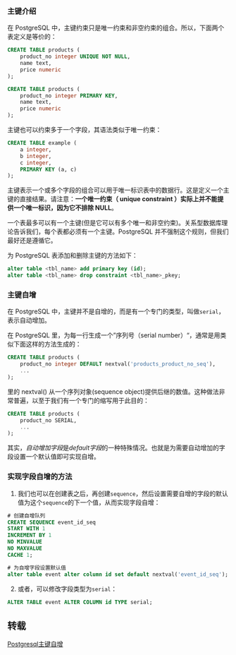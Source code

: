 
### 主键介绍
在 PostgreSQL 中，主键约束只是唯一约束和非空约束的组合。所以，下面两个表定义是等价的：

```sql
CREATE TABLE products (
    product_no integer UNIQUE NOT NULL,
    name text,
    price numeric
);
```

```sql
CREATE TABLE products (
    product_no integer PRIMARY KEY,
    name text,
    price numeric
);
```

主键也可以约束多于一个字段，其语法类似于唯一约束：

```sql
CREATE TABLE example (
    a integer,
    b integer,
    c integer,
    PRIMARY KEY (a, c)
);
```

主键表示一个或多个字段的组合可以用于唯一标识表中的数据行。这是定义一个主键的直接结果。请注意：**一个唯一约束（ unique constraint ）实际上并不能提供一个唯一标识，因为它不排除 NULL**。

一个表最多可以有一个主键(但是它可以有多个唯一和非空约束)。关系型数据库理论告诉我们，每个表都必须有一个主键。PostgreSQL 并不强制这个规则，但我们最好还是遵循它。

为 PostgreSQL 表添加和删除主键的方法如下：

```sql
alter table <tbl_name> add primary key (id);
alter table <tbl_name> drop constraint <tbl_name>_pkey;
```

### 主键自增
在 PostgreSQL 中，主键并不是自增的，而是有一个专门的类型，叫做`serial`，表示自动增加。

在 PostgreSQL 里，为每一行生成一个”序列号（serial number）“，通常是用类似下面这样的方法生成的：

```sql
CREATE TABLE products (
    product_no integer DEFAULT nextval('products_product_no_seq'),
    ...
);
```

里的 nextval() 从一个序列对象(sequence object)提供后继的数值。这种做法非常普遍，以至于我们有一个专门的缩写用于此目的：

```sql
CREATE TABLE products (
    product_no SERIAL,
    ...
);
```

其实，*自动增加字段*是*default字段*的一种特殊情况。也就是为需要自动增加的字段设置一个默认值即可实现自增。


### 实现字段自增的方法
1. 我们也可以在创建表之后，再创建`sequence`，然后设置需要自增的字段的默认值为这个`sequence`的下一个值，从而实现字段自增：

```sql
# 创建自增队列
CREATE SEQUENCE event_id_seq
START WITH 1
INCREMENT BY 1
NO MINVALUE
NO MAXVALUE
CACHE 1;

# 为自增字段设置默认值
alter table event alter column id set default nextval('event_id_seq');
```

2. 或者，可以修改字段类型为`serial`：

```sql
ALTER TABLE event ALTER COLUMN id TYPE serial;
```

## 转载
[Postgresql主键自增](http://zhiwei.li/text/2012/02/15/postgresql%E4%B8%BB%E9%94%AE%E8%87%AA%E5%A2%9E/)


